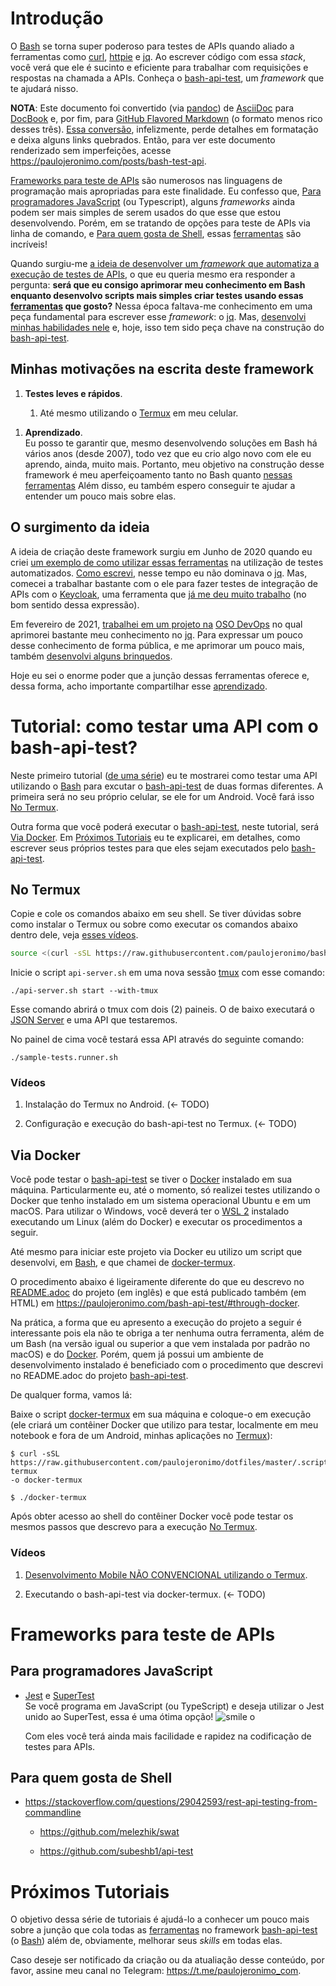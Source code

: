 # Introdução

O [Bash](https://www.gnu.org/software/bash/) se torna super poderoso para testes de APIs quando aliado a ferramentas como [curl](https://curl.se/), [httpie](https://httpie.io/) e [jq](https://stedolan.github.io/jq/). Ao escrever código com essa *stack*, você verá que ele é sucinto e eficiente para trabalhar com requisições e respostas na chamada a APIs. Conheça o [bash-api-test](https://github.com/paulojeronimo/bash-api-test), um *framework* que te ajudará nisso.

**NOTA**: Este documento foi convertido (via [pandoc](https://pandoc.org/)) de [AsciiDoc](https://asciidoctor.org/) para [DocBook](https://docbook.org/) e, por fim, para [GitHub Flavored Markdown](https://github.github.com/gfm/) (o formato menos rico desses três). [Essa conversão](https://paulojeronimo.com/posts/bash-test-api/README.md), infelizmente, perde detalhes em formatação e deixa alguns links quebrados. Então, para ver este documento renderizado sem imperfeições, acesse <https://paulojeronimo.com/posts/bash-test-api>.

[Frameworks para teste de APIs](#frameworks-para-teste-de-apis) são numerosos nas linguagens de programação mais apropriadas para este finalidade. Eu confesso que, [Para programadores JavaScript](#para-programadores-javascript) (ou Typescript), alguns *frameworks* ainda podem ser mais simples de serem usados do que esse que estou desenvolvendo. Porém, em se tratando de opções para teste de APIs via linha de comando, e [Para quem gosta de Shell](#para-quem-gosta-de-shell), essas [ferramentas](#ferramentas) são incríveis\!

Quando surgiu-me [a ideia de desenvolver um *framework* que automatiza a execução de testes de APIs](#a-ideia), o que eu queria mesmo era responder a pergunta: **será que eu consigo aprimorar meu conhecimento em Bash enquanto desenvolvo scripts mais simples criar testes usando essas [ferramentas](#ferramentas) que gosto?** Nessa época faltava-me conhecimento em uma peça fundamental para escrever esse *framework*: o [jq](https://stedolan.github.io/jq/). Mas, [desenvolvi minhas habilidades nele](#desenvolvendo-habilidades-no-jq) e, hoje, isso tem sido peça chave na construção do [bash-api-test](https://github.com/paulojeronimo/bash-api-test).

## Minhas motivações na escrita deste framework

1.  **Testes leves e rápidos**.
    
    1.  Até mesmo utilizando o [Termux](https://github.com/termux/termux-app) em meu celular.

<!-- end list -->

1.  **Aprendizado**.  
    Eu posso te garantir que, mesmo desenvolvendo soluções em Bash há vários anos (desde 2007), todo vez que eu crio algo novo com ele eu aprendo, ainda, muito mais. Portanto, meu objetivo na construção desse framework é meu aperfeiçoamento tanto no Bash quanto [nessas ferramentas](#ferramentas) Além disso, eu também espero conseguir te ajudar a entender um pouco mais sobre elas.

## O surgimento da ideia

A ideia de criação deste framework surgiu em Junho de 2020 quando eu criei [um exemplo de como utilizar essas ferramentas](https://github.com/paulojeronimo/spring-boot-api-sample) na utilização de testes automatizados. [Como escrevi](#conhecimento-em-jq), nesse tempo eu não dominava o [jq](https://stedolan.github.io/jq/). Mas, comecei a trabalhar bastante com o ele para fazer testes de integração de APIs com o [Keycloak](https://www.keycloak.org/), uma ferramenta que [já me deu muito trabalho](https://paulojeronimo.com/sitemap/#keycloak) (no bom sentido dessa expressão).

Em fevereiro de 2021, [trabalhei em um projeto na](https://paulojeronimo.com/cv/en/resume.html) [OSO DevOps](https://oso.sh/) no qual aprimorei bastante meu conhecimento no [jq](https://stedolan.github.io/jq/). Para expressar um pouco desse conhecimento de forma pública, e me aprimorar um pouco mais, também [desenvolvi alguns brinquedos](https://github.com/paulojeronimo?tab=repositories&q=jq).

Hoje eu sei o enorme poder que a junção dessas ferramentas oferece e, dessa forma, acho importante compartilhar esse [aprendizado](#aprendizado).

# Tutorial: como testar uma API com o bash-api-test?

Neste primeiro tutorial ([de uma série](#proximos-tutoriais)) eu te mostrarei como testar uma API utilizando o [Bash](https://www.gnu.org/software/bash/) para excutar o [bash-api-test](https://github.com/paulojeronimo/bash-api-test) de duas formas diferentes. A primeira será no seu próprio celular, se ele for um Android. Você fará isso [No Termux](#no-termux).

Outra forma que você poderá executar o [bash-api-test](https://github.com/paulojeronimo/bash-api-test), neste tutorial, será [Via Docker](#via-docker). Em [Próximos Tutoriais](#proximos-tutoriais) eu te explicarei, em detalhes, como escrever seus próprios testes para que eles sejam executados pelo [bash-api-test](https://github.com/paulojeronimo/bash-api-test).

## No Termux

Copie e cole os comandos abaixo em seu shell. Se tiver dúvidas sobre como instalar o Termux ou sobre como executar os comandos abaixo dentro dele, veja [esses vídeos](#videos-termux).

``` bash
source <(curl -sSL https://raw.githubusercontent.com/paulojeronimo/bash-api-test/main/termux-setup.sh) v0.5.0
```

Inicie o script `api-server.sh` em uma nova sessão [tmux](https://github.com/tmux/tmux) com esse comando:

    ./api-server.sh start --with-tmux

Esse comando abrirá o tmux com dois (2) paineis. O de baixo executará o [JSON Server](https://github.com/typicode/json-server) e uma API que testaremos.

No painel de cima você testará essa API através do seguinte comando:

    ./sample-tests.runner.sh

### Vídeos

1.  Instalação do Termux no Android. (← TODO)

2.  Configuração e execução do bash-api-test no Termux. (← TODO)

## Via Docker

Você pode testar o [bash-api-test](https://github.com/paulojeronimo/bash-api-test) se tiver o [Docker](https://www.docker.com/) instalado em sua máquina. Particularmente eu, até o momento, só realizei testes utilizando o Docker que tenho instalado em um sistema operacional Ubuntu e em um macOS. Para utilizar o Windows, você deverá ter o [WSL 2](https://learn.microsoft.com/en-us/windows/wsl/install) instalado executando um Linux (além do Docker) e executar os procedimentos a seguir.

Até mesmo para iniciar este projeto via Docker eu utilizo um script que desenvolvi, em [Bash](https://www.gnu.org/software/bash/), e que chamei de [docker-termux](https://github.com/paulojeronimo/dotfiles/blob/master/.scripts/docker/docker-termux).

O procedimento abaixo é ligeiramente diferente do que eu descrevo no [README.adoc](https://github.com/paulojeronimo/bash-api-test) do projeto (em inglês) e que está publicado também (em HTML) em <https://paulojeronimo.com/bash-api-test/#through-docker>.

Na prática, a forma que eu apresento a execução do projeto a seguir é interessante pois ela não te obriga a ter nenhuma outra ferramenta, além de um Bash (na versão igual ou superior a que vem instalada por padrão no macOS) e do [Docker](https://www.docker.com/). Porém, quem já possui um ambiente de desenvolvimento instalado é beneficiado com o procedimento que descrevi no README.adoc do projeto [bash-api-test](https://github.com/paulojeronimo/bash-api-test).

De qualquer forma, vamos lá:

Baixe o script [docker-termux](https://github.com/paulojeronimo/dotfiles/blob/master/.scripts/docker/docker-termux) em sua máquina e coloque-o em execução (ele criará um contêiner Docker que utilizo para testar, localmente em meu notebook e fora de um Android, minhas aplicações no [Termux](https://github.com/termux/termux-app)):

    $ curl -sSL
    https://raw.githubusercontent.com/paulojeronimo/dotfiles/master/.scripts/docker/docker-termux
    -o docker-termux
    
    $ ./docker-termux

Após obter acesso ao shell do contêiner Docker você pode testar os mesmos passos que descrevo para a execução [No Termux](#no-termux).

### Vídeos

1.  [Desenvolvimento Mobile NÃO CONVENCIONAL utilizando o Termux](https://youtu.be/tZc3jQRC-Cw).

2.  Executando o bash-api-test via docker-termux. (← TODO)

# Frameworks para teste de APIs

## Para programadores JavaScript

  - [Jest](https://jestjs.io/) e [SuperTest](https://github.com/ladjs/supertest)  
    Se você programa em JavaScript (ou TypeScript) e deseja utilizar o Jest unido ao SuperTest, essa é uma ótima opção\! ![smile o](./images/icons/smile-o.png)  
    
    Com eles você terá ainda mais facilidade e rapidez na codificação de testes para APIs.

## Para quem gosta de Shell

  - <https://stackoverflow.com/questions/29042593/rest-api-testing-from-commandline>
    
      - <https://github.com/melezhik/swat>
    
      - <https://github.com/subeshb1/api-test>

# Próximos Tutoriais

O objetivo dessa série de tutoriais é ajudá-lo a conhecer um pouco mais sobre a junção que cola todas as [ferramentas](#ferramentas) no framework [bash-api-test](https://github.com/paulojeronimo/bash-api-test) (o [Bash](https://www.gnu.org/software/bash/)) além de, obviamente, melhorar seus *skills* em todas elas.

Caso deseje ser notificado da criação ou da atualiação desse conteúdo, por favor, assine meu canal no Telegram: <https://t.me/paulojeronimo_com>.

